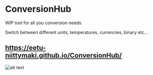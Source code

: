 # ConversionHub

WIP tool for all you conversion needs.

Switch between different units, temperatures, currencies, binary etc...

## https://eetu-niittymaki.github.io/ConversionHub/

![alt text](https://i.postimg.cc/rsrBvCQH/temp1.png)
